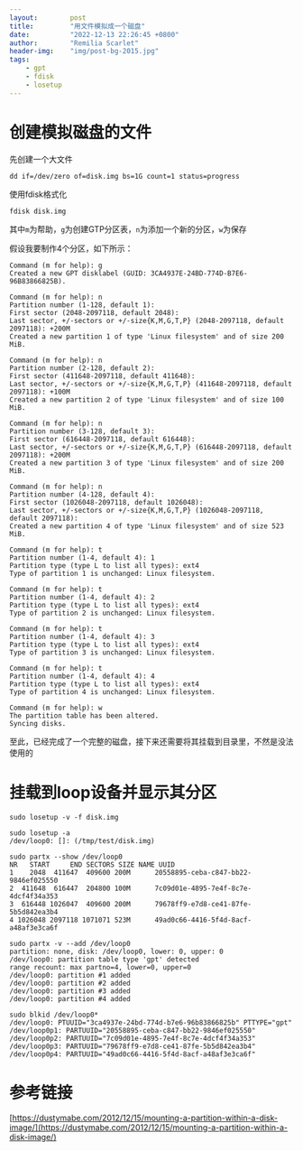 ```yaml
---
layout:        post
title:         "用文件模拟成一个磁盘"
date:          "2022-12-13 22:26:45 +0800"
author:        "Remilia Scarlet"
header-img:    "img/post-bg-2015.jpg"
tags:
    - gpt
    - fdisk
    - losetup
---
```



# 创建模拟磁盘的文件 #

先创建一个大文件

    dd if=/dev/zero of=disk.img bs=1G count=1 status=progress

使用fdisk格式化

    fdisk disk.img

其中`m`为帮助，`g`为创建GTP分区表，`n`为添加一个新的分区，`w`为保存


假设我要制作4个分区，如下所示：

    Command (m for help): g                                                                                                                                                                                                                                                                                                      Created a new GPT disklabel (GUID: 3CA4937E-24BD-774D-B7E6-96B83866825B).

    Command (m for help): n                                                                                                                                                                                                                                                                                                      Partition number (1-128, default 1):                                                                                                                                                                                                                                                                                         First sector (2048-2097118, default 2048):                                                                                                                                                                                                                                                                                   Last sector, +/-sectors or +/-size{K,M,G,T,P} (2048-2097118, default 2097118): +200M                                                                                                                                                                                                                                                                                                                                                                                                                                                                                                                                                                      Created a new partition 1 of type 'Linux filesystem' and of size 200 MiB.

    Command (m for help): n                                                                                                                                                                                                                                                                                                      Partition number (2-128, default 2):                                                                                                                                                                                                                                                                                         First sector (411648-2097118, default 411648):                                                                                                                                                                                                                                                                               Last sector, +/-sectors or +/-size{K,M,G,T,P} (411648-2097118, default 2097118): +100M                                                                                                                                                                                                                                                                                                                                                                                                                                                                                                                                                                    Created a new partition 2 of type 'Linux filesystem' and of size 100 MiB.

    Command (m for help): n                                                                                                                                                                                                                                                                                                      Partition number (3-128, default 3):                                                                                                                                                                                                                                                                                         First sector (616448-2097118, default 616448):                                                                                                                                                                                                                                                                               Last sector, +/-sectors or +/-size{K,M,G,T,P} (616448-2097118, default 2097118): +200M                                                                                                                                                                                                                                                                                                                                                                                                                                                                                                                                                                    Created a new partition 3 of type 'Linux filesystem' and of size 200 MiB.                                                                                                                                                                                                                                                                                                                                                                                                                                                                                                                                                                                 
    
    Command (m for help): n                                                                                                                                                                                                                                                                                                      Partition number (4-128, default 4):                                                                                                                                                                                                                                                                                         First sector (1026048-2097118, default 1026048):                                                                                                                                                                                                                                                                             Last sector, +/-sectors or +/-size{K,M,G,T,P} (1026048-2097118, default 2097118):                                                                                                                                                                                                                                                                                                                                                                                                                                                                                                                                                                         Created a new partition 4 of type 'Linux filesystem' and of size 523 MiB. 

    Command (m for help): t                                                                                                                                                                                                                                                                                                      Partition number (1-4, default 4): 1                                                                                                                                                                                                                                                                                         Partition type (type L to list all types): ext4                                                                                                                                                                                                                                                                                                                                                                                                                                                                                                                                                                                                           Type of partition 1 is unchanged: Linux filesystem.                                                                                                                                                                                                                                                                                                                                                                                                                                                                                                                                                                                                       
    
    Command (m for help): t                                                                                                                                                                                                                                                                                                      Partition number (1-4, default 4): 2                                                                                                                                                                                                                                                                                         Partition type (type L to list all types): ext4                                                                                                                                                                                                                                                                                                                                                                                                                                                                                                                                                                                                           Type of partition 2 is unchanged: Linux filesystem.                                                                                                                                                                                                                                                                                                                                                                                                                                                                                                                                                                                                       
    
    Command (m for help): t                                                                                                                                                                                                                                                                                                      Partition number (1-4, default 4): 3                                                                                                                                                                                                                                                                                         Partition type (type L to list all types): ext4                                                                                                                                                                                                                                                                                                                                                                                                                                                                                                                                                                                                           Type of partition 3 is unchanged: Linux filesystem.                                                                                                                                                                                                                                                                                                                                                                                                                                                                                                                                                                                                       
    
    Command (m for help): t                                                                                                                                                                                                                                                                                                      Partition number (1-4, default 4): 4                                                                                                                                                                                                                                                                                         Partition type (type L to list all types): ext4                                                                                                                                                                                                                                                                                                                                                                                                                                                                                                                                                                                                           Type of partition 4 is unchanged: Linux filesystem.   

    Command (m for help): w                                                                                                                                                                                                                                                                                                      The partition table has been altered.                                                                                                                                                                                                                                                                                        Syncing disks.

至此，已经完成了一个完整的磁盘，接下来还需要将其挂载到目录里，不然是没法使用的

# 挂载到loop设备并显示其分区 #

    sudo losetup -v -f disk.img

    sudo losetup -a
    /dev/loop0: []: (/tmp/test/disk.img)

    sudo partx --show /dev/loop0
    NR   START     END SECTORS SIZE NAME UUID                                                                                                                                                                                                                                                                                     1    2048  411647  409600 200M      20558895-ceba-c847-bb22-9846ef025550                                                                                                                                                                                                                                                     2  411648  616447  204800 100M      7c09d01e-4895-7e4f-8c7e-4dcf4f34a353                                                                                                                                                                                                                                                     3  616448 1026047  409600 200M      79678ff9-e7d8-ce41-87fe-5b5d842ea3b4                                                                                                                                                                                                                                                     4 1026048 2097118 1071071 523M      49ad0c66-4416-5f4d-8acf-a48af3e3ca6f

    sudo partx -v --add /dev/loop0
    partition: none, disk: /dev/loop0, lower: 0, upper: 0                                                                                                                                                                                                                                                                        /dev/loop0: partition table type 'gpt' detected                                                                                                                                                                                                                                                                              range recount: max partno=4, lower=0, upper=0                                                                                                                                                                                                                                                                                /dev/loop0: partition #1 added                                                                                                                                                                                                                                                                                               /dev/loop0: partition #2 added                                                                                                                                                                                                                                                                                               /dev/loop0: partition #3 added                                                                                                                                                                                                                                                                                               /dev/loop0: partition #4 added 
    
    sudo blkid /dev/loop0*
    /dev/loop0: PTUUID="3ca4937e-24bd-774d-b7e6-96b83866825b" PTTYPE="gpt"                                                                                                                                                                                                                                                       /dev/loop0p1: PARTUUID="20558895-ceba-c847-bb22-9846ef025550"                                                                                                                                                                                                                                                                /dev/loop0p2: PARTUUID="7c09d01e-4895-7e4f-8c7e-4dcf4f34a353"                                                                                                                                                                                                                                                                /dev/loop0p3: PARTUUID="79678ff9-e7d8-ce41-87fe-5b5d842ea3b4"                                                                                                                                                                                                                                                                /dev/loop0p4: PARTUUID="49ad0c66-4416-5f4d-8acf-a48af3e3ca6f"


# 参考链接 #

[https://dustymabe.com/2012/12/15/mounting-a-partition-within-a-disk-image/](https://dustymabe.com/2012/12/15/mounting-a-partition-within-a-disk-image/)